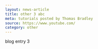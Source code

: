 ```yaml
---
layout: news-article
title: other 3 abc
meta: tutorials posted by Thomas Bradley
source: https://www.youtube.com/
category: other
---
```


blog entry 3

